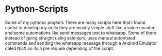 # Python-Scripts
Some of my pythons projects
There are many scripts here that I found useful to develop my skills they are mostly simple stuff like a voice counter
and some automations like send messages text to whatsapp.
Some of them instead of going straight using selenium, uses manual automated commands and sending the whatsapp message through a Android Emulator
caled NOX so its a pre require depending of the script.
